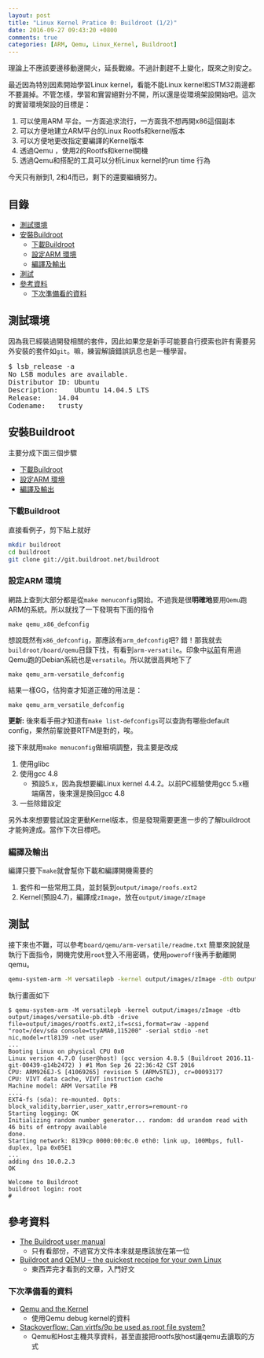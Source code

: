 ```yaml
---
layout: post
title: "Linux Kernel Pratice 0: Buildroot (1/2)"
date: 2016-09-27 09:43:20 +0800
comments: true
categories: [ARM, Qemu, Linux_Kernel, Buildroot]
---
```

理論上不應該要邊移動邊開火，延長戰線。不過計劃趕不上變化，既來之則安之。

最近因為特別因素開始學習Linux kernel，看能不能Linux kernel和STM32兩邊都不要漏掉。不管怎樣，學習和實習絕對分不開，所以還是從環境架設開始吧。這次的實習環境架設的目標是：

1. 可以使用ARM 平台。一方面追求流行，一方面我不想再開x86這個副本
2. 可以方便地建立ARM平台的Linux Rootfs和kernel版本
3. 可以方便地更改指定要編譯的Kernel版本
4. 透過Qemu ，使用2的Rootfs和kernel開機
5. 透過Qemu和搭配的工具可以分析Linux kernel的run time 行為

今天只有辦到1, 2和4而已，剩下的還要繼續努力。

## 目錄

* [測試環境](#lk0_env)
* [安裝Buildroot](#lk0_ins)
    * [下載Buildroot](#lk0_ins_dl)
    * [設定ARM 環境](#lk0_ins_set)
    * [編譯及輸出](#lk0_ins_build)
* [測試](#lk0_test)
* [參考資料](#lk0_ref)
    * [下次準備看的資料](#lk0_ref_data)

<a name="lk0_env"></a>
## 測試環境
因為我已經裝過開發相關的套件，因此如果您是新手可能要自行摸索也許有需要另外安裝的套件如`git`。嘛，練習解讀錯誤訊息也是一種學習。

<pre>
$ lsb_release -a
No LSB modules are available.
Distributor ID:	Ubuntu
Description:	Ubuntu 14.04.5 LTS
Release:	14.04
Codename:	trusty
</pre>

<a name="lk0_ins"></a>
## 安裝Buildroot
主要分成下面三個步驟

* [下載Buildroot](#lk0_ins_dl)
* [設定ARM 環境](#lk0_ins_set)
* [編譯及輸出](#lk0_ins_build)

<a name="lk0_ins_dl"></a>
### 下載Buildroot
直接看例子，剪下貼上就好

```sh
mkdir buildroot
cd buildroot
git clone git://git.buildroot.net/buildroot
```

<a name="lk0_ins_set"></a>
### 設定ARM 環境
網路上查到大部分都是從`make menuconfig`開始。不過我是很**明確地**要用`Qemu`跑ARM的系統。所以就找了一下發現有下面的指令

```text
make qemu_x86_defconfig
```

想說既然有`x86_defconfig`，那應該有`arm_defconfig`吧? 錯！那我就去`buildroot/board/qemu`目錄下找，有看到`arm-versatile`。印象中[以前](blog/2015/02/07/by-qemu-arm-installation-of-debian-systems/)有用過Qemu跑的Debian系統也是`versatile`。所以就很高興地下了

```text
make qemu_arm-versatile_defconfig
```

結果一樣GG，估狗查才知道正確的用法是：

```
make qemu_arm_versatile_defconfig
```

**更新:** 後來看手冊才知道有`make list-defconfigs`可以查詢有哪些default config，果然前輩說要RTFM是對的，唉。

接下來就用`make menuconfig`做細項調整，我主要是改成

1. 使用glibc
2. 使用gcc 4.8
    * 預設5.x，因為我想要編Linux kernel 4.4.2。以前PC經驗使用gcc 5.x極端痛苦，後來還是換回gcc 4.8
3. 一些除錯設定

另外本來想要嘗試設定更動Kernel版本，但是發現需要更進一步的了解buildroot才能夠達成。當作下次目標吧。

<a name="lk0_ins_build"></a>
### 編譯及輸出
編譯只要下`make`就會幫你下載和編譯開機需要的

1. 套件和一些常用工具，並封裝到`output/image/roofs.ext2`
2. Kernel(預設4.7)，編譯成`zImage`，放在`output/image/zImage`

<a name="lk0_test"></a>
## 測試
接下來也不難，可以參考`board/qemu/arm-versatile/readme.txt`
簡單來說就是執行下面指令，開機完使用`root`登入不用密碼，使用`poweroff`後再手動離開qemu。

```sh
qemu-system-arm -M versatilepb -kernel output/images/zImage -dtb output/images/versatile-pb.dtb -drive file=output/images/rootfs.ext2,if=scsi,format=raw -append "root=/dev/sda console=ttyAMA0,115200" -serial stdio -net nic,model=rtl8139 -net user
```

執行畫面如下

```text
$ qemu-system-arm -M versatilepb -kernel output/images/zImage -dtb output/images/versatile-pb.dtb -drive file=output/images/rootfs.ext2,if=scsi,format=raw -append "root=/dev/sda console=ttyAMA0,115200" -serial stdio -net nic,model=rtl8139 -net user
...
Booting Linux on physical CPU 0x0
Linux version 4.7.0 (user@host) (gcc version 4.8.5 (Buildroot 2016.11-git-00439-g14b2472) ) #1 Mon Sep 26 22:36:42 CST 2016
CPU: ARM926EJ-S [41069265] revision 5 (ARMv5TEJ), cr=00093177
CPU: VIVT data cache, VIVT instruction cache
Machine model: ARM Versatile PB
....
EXT4-fs (sda): re-mounted. Opts: block_validity,barrier,user_xattr,errors=remount-ro
Starting logging: OK
Initializing random number generator... random: dd urandom read with 46 bits of entropy available
done.
Starting network: 8139cp 0000:00:0c.0 eth0: link up, 100Mbps, full-duplex, lpa 0x05E1
...
adding dns 10.0.2.3
OK

Welcome to Buildroot
buildroot login: root
#
```

<a name="lk0_ref"></a>
## 參考資料
* [The Buildroot user manual](https://buildroot.org/downloads/manual/manual.html)
    * 只有看部份，不過官方文件本來就是應該放在第一位
* [Buildroot and QEMU – the quickest receipe for your own Linux](http://pressreset.net/2013/09/buildroot-and-qemu-the-quickest-receipe-for-your-own-linux/)
    * 東西弄完才看到的文章，入門好文

<a name="lk0_ref_data"></a>
### 下次準備看的資料
* [Qemu and the Kernel](http://www.linux-magazine.com/Online/Features/Qemu-and-the-Kernel)
    * 使用Qemu debug kernel的資料
* [Stackoverflow: Can virtfs/9p be used as root file system?](http://unix.stackexchange.com/questions/90423/can-virtfs-9p-be-used-as-root-file-system)
    * Qemu和Host主機共享資料，甚至直接把rootfs放host讓qemu去讀取的方式

